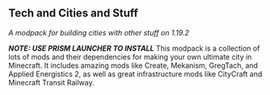Tech and Cities and Stuff
-------------------------
_A modpack for building cities with other stuff on 1.19.2_

*__NOTE: USE PRISM LAUNCHER TO INSTALL__*
This modpack is a collection of lots of mods and their dependencies for making your own ultimate city in Minecraft. It includes amazing mods like Create, Mekanism, GregTach, and Applied Energistics 2, as well as great infrastructure mods like CityCraft and Minecraft Transit Railway.
